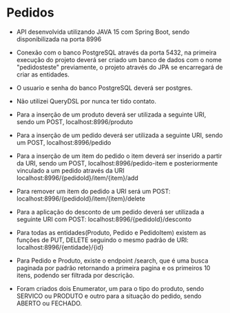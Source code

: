 # Pedidos

* API desenvolvida utilizando JAVA 15 com Spring Boot, sendo disponibilizada na porta 8996
* Conexão com o banco PostgreSQL através da porta 5432, na primeira execução do projeto deverá ser criado um banco de dados com o nome "pedidosteste" previamente, o projeto através do JPA se encarregará de criar as entidades.
* O usuario e senha do banco PostgreSQL deverá ser postgres.

* Não utilizei QueryDSL por nunca ter tido contato.

* Para a inserção de um produto deverá ser utilizada a seguinte URI, sendo um POST, localhost:8996/produto
* Para a inserção de um pedido deverá ser utilizada a seguinte URI, sendo um POST, localhost:8996/pedido
* Para a inserção de um item do pedido o item deverá ser inserido a partir da URI, sendo um POST, localhost:8996/pedido-item e posteriormente vinculado a um pedido através da URI localhost:8996/{pedidoId}/item/{item}/add
* Para remover um item do pedido a URI será um POST: localhost:8996/{pedidoId}/item/{item}/delete
* Para a aplicação do desconto de um pedido deverá ser utilizada a seguinte URI com POST: localhost:8996/{pedidoId}/desconto

* Para todas as entidades(Produto, Pedido e PedidoItem) existem as funções de PUT, DELETE seguindo o mesmo padrão de URI: localhost:8996/{entidade}/{id}
* Para Pedido e Produto, existe o endpoint /search, que é uma busca paginada por padrão retornando a primeira pagina e os primeiros 10 itens, podendo ser filtrada por descrição.

* Foram criados dois Enumerator, um para o tipo do produto, sendo SERVICO ou PRODUTO e outro para a situação do pedido, sendo ABERTO ou FECHADO.
